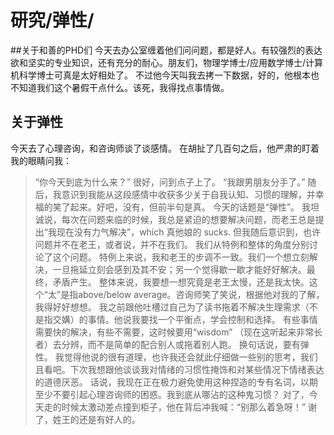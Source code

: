 # 研究/弹性/
##关于和善的PHD们
今天去办公室缠着他们问问题，都是好人。有较强烈的表达欲和坚实的专业知识，还有充分的耐心。朋友们，物理学博士/应用数学博士/计算机科学博士可真是太好相处了。
不过他今天叫我去拷一下数据，好的，他根本也不知道我们这个暑假干点什么。该死，我得找点事情做。
 
## 关于弹性
今天去了心理咨询，和咨询师谈了谈感情。
在胡扯了几百句之后，他严肃的盯着我的眼睛问我：
> “你今天到底为什么来？”
很好，问到点子上了。
> “我跟男朋友分手了。”
随后，我意识到我能从这段感情中收获多少关于自我认知、习惯的理解，并幸福的笑了起来。好吧，没有，但前半句是真。
今天的话题是“弹性”。
我坦诚说，每次在问题来临的时候，我总是紧迫的想要解决问题，而老王总是提出“我现在没有力气解决”，which 真他娘的 sucks. 但我随后意识到，也许问题并不在老王，或者说，并不在我们。
我们从特例和整体的角度分别讨论了这个问题。
特例上来说，我和老王的步调不一致。我们一个想立刻解决，一旦拖延立刻会感到及其不安；另一个觉得歇一歇才能好好解决。最终，矛盾产生。
整体来说，我要想一想究竟是老王太慢，还是我太快。这个“太”是指above/below average。咨询师笑了笑说，根据他对我的了解，我得好好想想。
我之前跟他吐槽过自己为了读书拖着不解决生理需求（不是指交媾）的事情。他说我要找一个平衡点，学会控制和选择。
有些事情需要快的解决，有些不需要，这时候要用“wisdom” （现在这听起来非常长者）去分辨，而不是简单的配合别人或拖着别人跑。
换句话说，要有弹性。
我觉得他说的很有道理，也许我还会就此仔细做一些别的思考，我们且看吧。下次我想跟他谈谈我对情绪的习惯性掩饰和对某些情况下情绪表达的道德厌恶。
话说，我现在正在极力避免使用这种捏造的专有名词，以期至少不要引起心理咨询师的困惑。我到底从哪沾的这种鬼习惯？
对了，今天走的时候太激动差点撞到柜子，他在背后冲我喊：“别那么着急呀！”
谢了，姓王的还是有好人的。